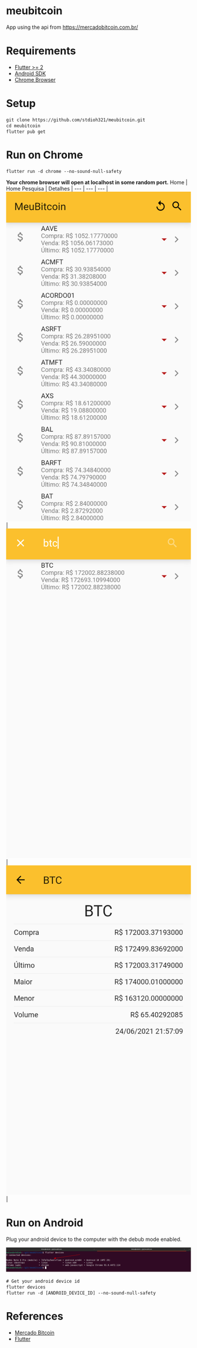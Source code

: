 # meubitcoin
App using the api from https://mercadobitcoin.com.br/


# Requirements
* [Flutter >= 2](https://flutter.dev/docs/get-started/install)
* [Android SDK](https://developer.android.com/studio#downloads)
* [Chrome Browser](https://www.google.com/intl/en-US/chrome/)

# Setup
```shell
git clone https://github.com/stdioh321/meubitcoin.git
cd meubitcoin
flutter pub get
```

# Run on Chrome
```shell
flutter run -d chrome --no-sound-null-safety
```
**Your chrome browser will open at localhost in some random port.**
Home | Home Pesquisa | Detalhes |
--- | --- | --- |
![Home](./docs/screenshot_02.png) | ![Home Pesquisa](./docs/screenshot_03.png) | ![Detalhes](./docs/screenshot_04.png) |


# Run on Android

Plug your android device to the computer with the debub mode enabled.

![Flutter Devices](./docs/screenshot_01.png)
```shell
# Get your android device id
flutter devices
flutter run -d [ANDROID_DEVICE_ID] --no-sound-null-safety 

```

# References
* [Mercado Bitcoin](https://www.mercadobitcoin.com.br/)
* [Flutter](https://flutter.dev/)